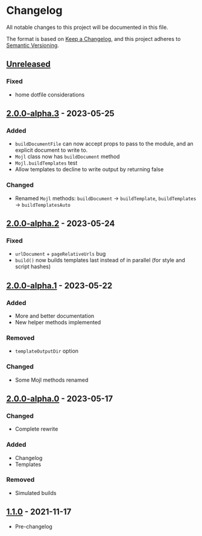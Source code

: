 # Changelog

All notable changes to this project will be documented in this file.

The format is based on [Keep a Changelog](https://keepachangelog.com/en/1.0.0/),
and this project adheres to [Semantic Versioning](https://semver.org/spec/v2.0.0.html).


## [Unreleased]

### Fixed
- home dotfile considerations


## [2.0.0-alpha.3] - 2023-05-25

### Added
- `buildDocumentFile` can now accept props to pass to the module, and an explicit document to write to.
- `Mojl` class now has `buildDocument` method
- `Mojl.buildTemplates` test
- Allow templates to decline to write output by returning false

### Changed
- Renamed `Mojl` methods: `buildDocument` -> `buildTemplate`, `buildTemplates` -> `buildTemplatesAuto`


## [2.0.0-alpha.2] - 2023-05-24

### Fixed
- `urlDocument` + `pageRelativeUrls` bug
- `build()` now builds templates last instead of in parallel (for style and script hashes)


## [2.0.0-alpha.1] - 2023-05-22

### Added

- More and better documentation
- New helper methods implemented

### Removed

- `templateOutputDir` option

### Changed

- Some Mojl methods renamed


## [2.0.0-alpha.0] - 2023-05-17

### Changed

- Complete rewrite

### Added

- Changelog
- Templates

### Removed

- Simulated builds


## [1.1.0] - 2021-11-17

- Pre-changelog


[unreleased]: https://github.com/thomasperi/mojl/compare/v2.0.0-alpha.3...2.0.0-alpha
[2.0.0-alpha.3]: https://github.com/thomasperi/mojl/compare/v2.0.0-alpha.2...v2.0.0-alpha.3
[2.0.0-alpha.2]: https://github.com/thomasperi/mojl/compare/v2.0.0-alpha.1...v2.0.0-alpha.2
[2.0.0-alpha.1]: https://github.com/thomasperi/mojl/compare/v2.0.0-alpha.0...v2.0.0-alpha.1
[2.0.0-alpha.0]: https://github.com/thomasperi/mojl/compare/v1.1.0...v2.0.0-alpha.0
[1.1.0]: https://github.com/thomasperi/mojl/releases/tag/v1.1.0
